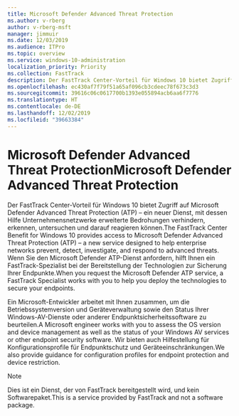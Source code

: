 ```yaml
---
title: Microsoft Defender Advanced Threat Protection
ms.author: v-rberg
author: v-rberg-msft
manager: jimmuir
ms.date: 12/03/2019
ms.audience: ITPro
ms.topic: overview
ms.service: windows-10-administration
localization_priority: Priority
ms.collection: FastTrack
description: Der FastTrack Center-Vorteil für Windows 10 bietet Zugriff auf Microsoft Defender Advanced Threat Protection (ATP) – ein neuer Dienst, mit dessen Hilfe Unternehmensnetzwerke erweiterte Bedrohungen verhindern, erkennen, untersuchen und darauf reagieren können.
ms.openlocfilehash: ec430af7f79f51a65af096cb3cdeec78f673c3d3
ms.sourcegitcommit: 39616c06c0617700b1393e055894acb6aa6f7776
ms.translationtype: HT
ms.contentlocale: de-DE
ms.lasthandoff: 12/02/2019
ms.locfileid: "39663384"
---
```

# <a name="microsoft-defender-advanced-threat-protection"></a><span data-ttu-id="eb1f1-103">Microsoft Defender Advanced Threat Protection</span><span class="sxs-lookup"><span data-stu-id="eb1f1-103">Microsoft Defender Advanced Threat Protection</span></span>

<span data-ttu-id="eb1f1-104">Der FastTrack Center-Vorteil für Windows 10 bietet Zugriff auf Microsoft Defender Advanced Threat Protection (ATP) – ein neuer Dienst, mit dessen Hilfe Unternehmensnetzwerke erweiterte Bedrohungen verhindern, erkennen, untersuchen und darauf reagieren können.</span><span class="sxs-lookup"><span data-stu-id="eb1f1-104">The FastTrack Center Benefit for Windows 10 provides access to Microsoft Defender Advanced Threat Protection (ATP) – a new service designed to help enterprise networks prevent, detect, investigate, and respond to advanced threats.</span></span> <span data-ttu-id="eb1f1-105">Wenn Sie den Microsoft Defender ATP-Dienst anfordern, hilft Ihnen ein FastTrack-Spezialist bei der Bereitstellung der Technologien zur Sicherung Ihrer Endpunkte.</span><span class="sxs-lookup"><span data-stu-id="eb1f1-105">When you request the Microsoft Defender ATP service, a FastTrack Specialist works with you to help you deploy the technologies to secure your endpoints.</span></span>

<span data-ttu-id="eb1f1-106">Ein Microsoft-Entwickler arbeitet mit Ihnen zusammen, um die Betriebssystemversion und Geräteverwaltung sowie den Status Ihrer Windows-AV-Dienste oder anderer Endpunktsicherheitssoftware zu beurteilen.</span><span class="sxs-lookup"><span data-stu-id="eb1f1-106">A Microsoft engineer works with you to assess the OS version and device management as well as the status of your Windows AV services or other endpoint security software.</span></span> <span data-ttu-id="eb1f1-107">Wir bieten auch Hilfestellung für Konfigurationsprofile für Endpunktschutz und Geräteeinschränkungen.</span><span class="sxs-lookup"><span data-stu-id="eb1f1-107">We also provide guidance for configuration profiles for endpoint protection and device restriction.</span></span>  

> [!NOTE]
> <span data-ttu-id="eb1f1-108">Dies ist ein Dienst, der von FastTrack bereitgestellt wird, und kein Softwarepaket.</span><span class="sxs-lookup"><span data-stu-id="eb1f1-108">This is a service provided by FastTrack and not a software package.</span></span> 